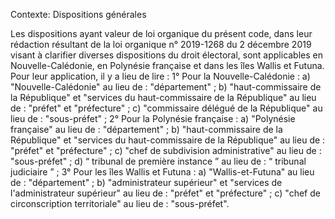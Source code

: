Contexte: Dispositions générales

Les dispositions ayant valeur de loi organique du présent code, dans leur rédaction résultant de la loi organique n° 2019-1268 du 2 décembre 2019 visant à clarifier diverses dispositions du droit électoral, sont applicables en Nouvelle-Calédonie, en Polynésie française et dans les îles Wallis et Futuna. Pour leur application, il y a lieu de lire : 1° Pour la Nouvelle-Calédonie : a) "Nouvelle-Calédonie" au lieu de : "département" ; b) "haut-commissaire de la République" et "services du haut-commissaire de la République" au lieu de : "préfet" et "préfecture" ; c) "commissaire délégué de la République" au lieu de : "sous-préfet" ; 2° Pour la Polynésie française : a) "Polynésie française" au lieu de : "département" ; b) "haut-commissaire de la République" et "services du haut-commissaire de la République" au lieu de : "préfet" et "préfecture" ; c) "chef de subdivision administrative" au lieu de : "sous-préfet" ; d) “ tribunal de première instance ” au lieu de : “ tribunal judiciaire ” ; 3° Pour les îles Wallis et Futuna : a) "Wallis-et-Futuna" au lieu de : "département" ; b) "administrateur supérieur" et "services de l'administrateur supérieur" au lieu de : "préfet" et "préfecture" ; c) "chef de circonscription territoriale" au lieu de : "sous-préfet".